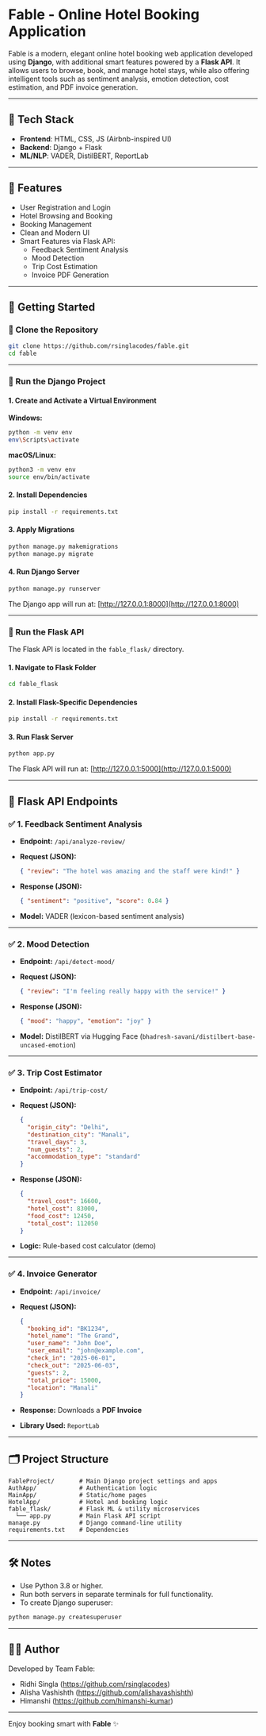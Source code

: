 # Fable - Online Hotel Booking Application

Fable is a modern, elegant online hotel booking web application developed using **Django**, with additional smart features powered by a **Flask API**. It allows users to browse, book, and manage hotel stays, while also offering intelligent tools such as sentiment analysis, emotion detection, cost estimation, and PDF invoice generation.

---

## 🧩 Tech Stack
- **Frontend**: HTML, CSS, JS (Airbnb-inspired UI)
- **Backend**: Django + Flask
- **ML/NLP**: VADER, DistilBERT, ReportLab

---

## 🎯 Features
- User Registration and Login
- Hotel Browsing and Booking
- Booking Management
- Clean and Modern UI
- Smart Features via Flask API:
  - Feedback Sentiment Analysis
  - Mood Detection
  - Trip Cost Estimation
  - Invoice PDF Generation

---

## 🚀 Getting Started

### 🔹 Clone the Repository
```bash
git clone https://github.com/rsinglacodes/fable.git
cd fable
````

---

### 🔹 Run the Django Project

#### 1. Create and Activate a Virtual Environment

**Windows:**

```bash
python -m venv env
env\Scripts\activate
```

**macOS/Linux:**

```bash
python3 -m venv env
source env/bin/activate
```

#### 2. Install Dependencies

```bash
pip install -r requirements.txt
```

#### 3. Apply Migrations

```bash
python manage.py makemigrations
python manage.py migrate
```

#### 4. Run Django Server

```bash
python manage.py runserver
```

The Django app will run at: [http://127.0.0.1:8000](http://127.0.0.1:8000)

---

### 🔹 Run the Flask API

The Flask API is located in the `fable_flask/` directory.

#### 1. Navigate to Flask Folder

```bash
cd fable_flask
```

#### 2. Install Flask-Specific Dependencies

```bash
pip install -r requirements.txt
```

#### 3. Run Flask Server

```bash
python app.py
```

The Flask API will run at: [http://127.0.0.1:5000](http://127.0.0.1:5000)

---

## 📡 Flask API Endpoints

### ✅ 1. Feedback Sentiment Analysis

* **Endpoint:** `/api/analyze-review/`
* **Request (JSON):**

  ```json
  { "review": "The hotel was amazing and the staff were kind!" }
  ```
* **Response (JSON):**

  ```json
  { "sentiment": "positive", "score": 0.84 }
  ```
* **Model:** VADER (lexicon-based sentiment analysis)

---

### ✅ 2. Mood Detection

* **Endpoint:** `/api/detect-mood/`
* **Request (JSON):**

  ```json
  { "review": "I'm feeling really happy with the service!" }
  ```
* **Response (JSON):**

  ```json
  { "mood": "happy", "emotion": "joy" }
  ```
* **Model:** DistilBERT via Hugging Face (`bhadresh-savani/distilbert-base-uncased-emotion`)

---

### ✅ 3. Trip Cost Estimator

* **Endpoint:** `/api/trip-cost/`
* **Request (JSON):**

  ```json
  {
    "origin_city": "Delhi",
    "destination_city": "Manali",
    "travel_days": 3,
    "num_guests": 2,
    "accommodation_type": "standard"
  }
  ```
* **Response (JSON):**

  ```json
  {
    "travel_cost": 16600,
    "hotel_cost": 83000,
    "food_cost": 12450,
    "total_cost": 112050
  }
  ```
* **Logic:** Rule-based cost calculator (demo)

---

### ✅ 4. Invoice Generator

* **Endpoint:** `/api/invoice/`
* **Request (JSON):**

  ```json
  {
    "booking_id": "BK1234",
    "hotel_name": "The Grand",
    "user_name": "John Doe",
    "user_email": "john@example.com",
    "check_in": "2025-06-01",
    "check_out": "2025-06-03",
    "guests": 2,
    "total_price": 15000,
    "location": "Manali"
  }
  ```
* **Response:** Downloads a **PDF Invoice**
* **Library Used:** `ReportLab`

---

## 🗂 Project Structure

```
FableProject/       # Main Django project settings and apps
AuthApp/            # Authentication logic
MainApp/            # Static/home pages
HotelApp/           # Hotel and booking logic
fable_flask/        # Flask ML & utility microservices
  └── app.py        # Main Flask API script
manage.py           # Django command-line utility
requirements.txt    # Dependencies
```

---

## 🛠 Notes

* Use Python 3.8 or higher.
* Run both servers in separate terminals for full functionality.
* To create Django superuser:

```bash
python manage.py createsuperuser
```

---

## 👨‍💻 Author

Developed by Team Fable:
* Ridhi Singla (https://github.com/rsinglacodes)
* Alisha Vashishth (https://github.com/alishavashishth)
* Himanshi (https://github.com/himanshi-kumar)

---

Enjoy booking smart with **Fable** ✨

